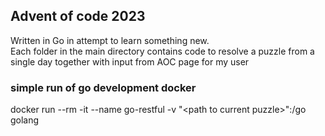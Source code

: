 ## Advent of code 2023
Written in Go in attempt to learn something new. \
Each folder in the main directory contains code to resolve a puzzle from a single day together with input from AOC page for my user

### simple run of go development docker
docker run --rm -it --name go-restful -v "\<path to current puzzle>":/go golang